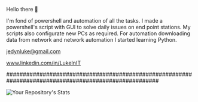 Hello there 👋

I'm fond of powershell and automation of all the tasks. I made a powershell's script with GUI to solve daily issues on end point stations. My scripts also configurate new PCs as required. For automation downloading data from network and network automation I started learning Python.

jedynluke@gmail.com 

www.linkedin.com/in/LukeInIT

######################################################################################################

![Your Repository's Stats](https://github-readme-stats.vercel.app/api/top-langs/?username=IamLukeInIT&theme=blue-green)
